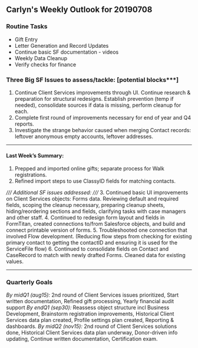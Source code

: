 ## Carlyn's Weekly Outlook for 20190708
### Routine Tasks
* Gift Entry
* Letter Generation and Record Updates
* Continue basic SF documentation - videos
* Weekly Data Cleanup
* Verify checks for finance

### Three Big SF Issues to assess/tackle: [potential blocks***]
1. Continue Client Services improvements through UI.  Continue research & preparation for structural redesigns.  Establish prevention (temp if needed), consolidate sources if data is missing, perform cleanup for each.
2. Complete first round of improvements necessary for end of year and Q4 reports.
3. Investigate the strange behavior caused when merging Contact records: leftover anonymous empty accounts, leftover addresses.

- - - -
#### Last Week’s Summary:
1. Prepped and imported online gifts; separate process for Walk registrations.  
2. Refined import steps to use ClassyID fields for matching contacts.  

*/// Additional SF issues addressed: ///*
3. Continued basic UI improvements on Client Services objects: Forms data.  Reviewing default and required fields, scoping the cleanup necessary, preparing cleanup sheets, hiding/reordering sections and fields, clarifying tasks with case managers and other staff.
4. Continued to redesign form layout and fields in FormTitan, created connections to/from Salesforce objects, and build and connect printable version of forms.
5. Troubleshooted one connection that involved Flow development.  (Reducing flow steps from checking for existing primary contact to getting the contactID and ensuring it is used for the ServiceFile flow)
6. Continued to consolidate fields on Contact and CaseRecord to match with newly drafted Forms.  Cleaned data for existing values.

- - - -
### Quarterly Goals
*By midQ1 (aug15):* 2nd round of Client Services issues prioritized, Start written documentation, Refined gift processing, Yearly financial audit support
*By endQ1 (sep30):* Reassess object structure incl Business Development, Brainstorm registration improvements, Historical Client Services data plan created, Profile settings plan created, Reporting & dashboards.
*By midQ2 (nov15):* 2nd round of Client Services solutions done, Historical Client Services data plan underway, Donor-driven info updating, Continue written documentation, Certification exam.
